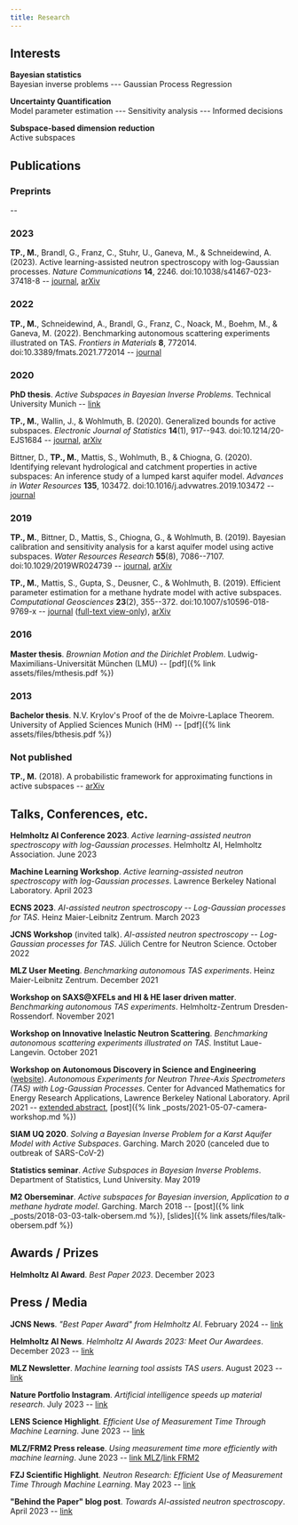 ```yaml
---
title: Research
---
```

## Interests
**Bayesian statistics**  
Bayesian inverse problems --- Gaussian Process Regression

**Uncertainty Quantification**  
Model parameter estimation --- Sensitivity analysis --- Informed decisions

**Subspace-based dimension reduction**  
Active subspaces


## Publications
### Preprints
--

### 2023
**TP., M.**, Brandl, G., Franz, C., Stuhr, U., Ganeva, M., & Schneidewind, A. (2023). Active learning-assisted neutron spectroscopy with log-Gaussian processes. _Nature Communications_ **14**, 2246. doi:10.1038/s41467-023-37418-8 -- [journal](https://doi.org/10.1038/s41467-023-37418-8), [arXiv](https://arxiv.org/abs/2209.00980)

### 2022
**TP., M.**, Schneidewind, A., Brandl, G., Franz, C., Noack, M., Boehm, M., & Ganeva, M. (2022). Benchmarking autonomous scattering experiments illustrated on TAS. _Frontiers in Materials_ **8**, 772014. doi:10.3389/fmats.2021.772014 -- [journal](https://doi.org/10.3389/fmats.2021.772014)

### 2020
**PhD thesis**. *Active Subspaces in Bayesian Inverse Problems*. Technical University Munich -- [link](https://mediatum.ub.tum.de/?id=1546065)

**TP., M.**, Wallin, J., & Wohlmuth, B. (2020). Generalized bounds for active subspaces. _Electronic Journal of Statistics_ **14**(1), 917--943. doi:10.1214/20-EJS1684 -- [journal](https://doi.org/10.1214/20-EJS1684), [arXiv](https://arxiv.org/abs/1910.01399)

Bittner, D., **TP., M.**, Mattis, S., Wohlmuth, B., & Chiogna, G. (2020).
Identifying relevant hydrological and catchment properties in active subspaces: An inference study of a lumped karst aquifer model. _Advances in Water Resources_ **135**, 103472. doi:10.1016/j.advwatres.2019.103472 -- [journal](https://doi.org/10.1016/j.advwatres.2019.103472)

### 2019
**TP., M.**, Bittner, D., Mattis, S., Chiogna, G., & Wohlmuth, B. (2019).
Bayesian calibration and sensitivity analysis for a karst aquifer model using active subspaces. _Water Resources Research_ **55**(8), 7086--7107. doi:10.1029/2019WR024739 -- [journal](https://doi.org/10.1029/2019WR024739), [arXiv](https://arxiv.org/abs/1901.03283)

**TP., M.**, Mattis, S., Gupta, S., Deusner, C., & Wohlmuth, B. (2019).
Efficient parameter estimation for a methane hydrate model with active subspaces.
_Computational Geosciences_ **23**(2), 355--372. doi:10.1007/s10596-018-9769-x -- [journal](https://doi.org/10.1007/s10596-018-9769-x) ([full-text view-only](https://rdcu.be/5oQt)), [arXiv](https://arxiv.org/abs/1801.09499)

### 2016
**Master thesis**. *Brownian Motion and the Dirichlet Problem*. Ludwig-Maximilians-Universität München (LMU) -- [pdf]({% link assets/files/mthesis.pdf %})

### 2013
**Bachelor thesis**. N.V. Krylov's Proof of the de Moivre-Laplace Theorem. University of Applied Sciences Munich (HM) -- [pdf]({% link assets/files/bthesis.pdf %})

### Not published
**TP., M.** (2018). A probabilistic framework for approximating functions in active subspaces -- [arXiv](https://arxiv.org/abs/1809.06581)

## Talks, Conferences, etc.
**Helmholtz AI Conference 2023**. *Active learning-assisted neutron spectroscopy with log-Gaussian processes*. Helmholtz AI, Helmholtz Association. June 2023

**Machine Learning Workshop**. *Active learning-assisted neutron spectroscopy with log-Gaussian processes*. Lawrence Berkeley National Laboratory. April 2023

**ECNS 2023**. *AI-assisted neutron spectroscopy -- Log-Gaussian processes for TAS*. Heinz Maier-Leibnitz Zentrum. March 2023

**JCNS Workshop** (invited talk). *AI-assisted neutron spectroscopy -- Log-Gaussian processes for TAS*. Jülich Centre for Neutron Science. October 2022

**MLZ User Meeting**. *Benchmarking autonomous TAS experiments*. Heinz Maier-Leibnitz Zentrum. December 2021

**Workshop on SAXS@XFELs and HI & HE laser driven matter**. *Benchmarking autonomous TAS experiments*. Helmholtz-Zentrum Dresden-Rossendorf. November 2021

**Workshop on Innovative Inelastic Neutron Scattering**. *Benchmarking autonomous scattering experiments illustrated on TAS*. Institut Laue-Langevin. October 2021

**Workshop on Autonomous Discovery in Science and Engineering** ([website](https://autonomous-discovery.lbl.gov/)). *Autonomous Experiments for Neutron Three-Axis Spectrometers (TAS) with Log-Gaussian Processes*. Center
for Advanced Mathematics for Energy Research Applications, Lawrence Berkeley National Laboratory. April 2021 -- [extended abstract](https://arxiv.org/abs/2105.07716), [post]({% link _posts/2021-05-07-camera-workshop.md %})

**SIAM UQ 2020**. *Solving a Bayesian Inverse Problem for a Karst Aquifer Model with Active Subspaces*. Garching. March 2020 (canceled due to outbreak of SARS-CoV-2)

**Statistics seminar**. *Active Subspaces in Bayesian Inverse Problems*. Department of Statistics, Lund University. May 2019

**M2 Oberseminar**. *Active subspaces for Bayesian inversion, Application to a methane hydrate model*. Garching. March 2018 -- [post]({% link _posts/2018-03-03-talk-obersem.md %}), [slides]({% link assets/files/talk-obersem.pdf %})

## Awards / Prizes
**Helmholtz AI Award**. *Best Paper 2023*. December 2023

## Press / Media
**JCNS News**. *"Best Paper Award" from Helmholtz AI*. February 2024 -- [link](https://www.fz-juelich.de/en/jcns/news/announcements/2024/best-paper-award-from-helmholtz-ai)

**Helmholtz AI News**. *Helmholtz AI Awards 2023: Meet Our Awardees*. December 2023 -- [link](https://www.helmholtz.ai/themenmenue/news-events/news/news/article/31648/index.html)

**MLZ Newsletter**. *Machine learning tool assists TAS users*. August 2023 -- [link](https://mlz-garching.de/englisch/news-und-press/brochures-und-films/newsletter/newsletter-i-23.html#machine_learning_tool_assists_tas_users)

**Nature Portfolio Instagram**. *Artificial intelligence speeds up material research*. July 2023 -- [link](https://www.instagram.com/p/CuR-yd1NYjF/)

**LENS Science Highlight**. *Efficient Use of Measurement Time Through Machine Learning*. June 2023 -- [link](https://lens-initiative.org/lens-newsletter-7-june-2023/#scihigh)

**MLZ/FRM2 Press release**. *Using measurement time more efficiently with machine learning*. June 2023 -- [link MLZ](https://mlz-garching.de/englisch/news-und-press/news-articles/using-measurement-time-more-efficiently-with-machine-learning.html)/[link FRM2](https://www.frm2.tum.de/en/frm2/news-single-view-en/article/using-measurement-time-more-efficiently-with-machine-learning/)

**FZJ Scientific Highlight**. *Neutron Research: Efficient Use of Measurement Time Through Machine Learning*. May 2023 -- [link](https://www.fz-juelich.de/en/news/archive/highlights/2023/neutron-research-efficient-use-of-measurement-time-through-machine-learning)

**"Behind the Paper" blog post**. *Towards AI-assisted neutron spectroscopy*. April 2023 -- [link](https://physicscommunity.nature.com/posts/towards-ai-assisted-neutron-spectroscopy)


